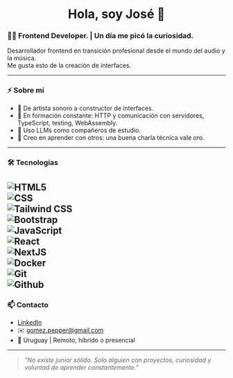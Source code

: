 <h1 align="center">Hola, soy José 👋</h1>

### 🧑‍💻 Frontend Developer. | Un día me picó la curiosidad.

Desarrollador frontend en transición profesional desde el mundo del audio y la música.  
Me gusta esto de la creación de interfaces.

---

### ⚡ Sobre mí

- 🎨 De artista sonoro a constructor de interfaces.
- 🔧 En formación constante: HTTP y comunicación con servidores, TypeScript, testing, WebAssembly.
- 🤖 Uso LLMs como compañeros de estudio.
- 🧠 Creo en aprender con otros: una buena charla técnica vale oro.

---

### 🛠️ Tecnologías

![HTML5](https://img.shields.io/badge/-HTML5-E34F26?logo=html5&logoColor=white&style=flat)  
![CSS](https://img.shields.io/badge/-CSS%20Modules-264de4?logo=css3&logoColor=white&style=flat)  
![Tailwind CSS](https://img.shields.io/badge/-Tailwind_CSS-38B2AC?logo=tailwind-css&logoColor=white&style=flat)  
![Bootstrap](https://img.shields.io/badge/-Bootstrap-7952B3?logo=bootstrap&logoColor=white&style=flat)  
![JavaScript](https://img.shields.io/badge/-JavaScript-F7DF1E?logo=javascript&logoColor=black&style=flat)  
![React](https://img.shields.io/badge/-React-61DAFB?logo=react&logoColor=black&style=flat)  
![NextJS](https://img.shields.io/badge/-Next.js-000000?logo=next.js&logoColor=white&style=flat)  
![Docker](https://img.shields.io/badge/-Docker-2496ED?logo=docker&logoColor=white&style=flat)  
![Git](https://img.shields.io/badge/-Git-F05032?logo=git&logoColor=white&style=flat)  
![Github](https://img.shields.io/badge/-GitHub-181717?logo=github&logoColor=white&style=flat)  
---

### 📫 Contacto

- [LinkedIn](https://www.linkedin.com/in/jose-gomez-dev)  
- ✉️ gomez.pepper@gmail.com  
- 📍 Uruguay | Remoto, híbrido o presencial

---

> *"No existe junior sólido. Solo alguien con proyectos, curiosidad y voluntad de aprender constantemente."*

